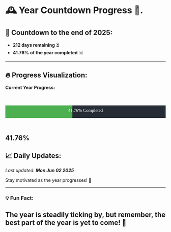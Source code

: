 
# &#x1F570; **Year Countdown Progress** &#x1F389;.

## &#x1F4C5; Countdown to the end of 2025:
- **212 days remaining** &#x23F3;
- **41.76% of the year completed** &#x1F4CA;

---

## &#x1F525; **Progress Visualization**:

**Current Year Progress:**

<br><br>
![Progress Bar](https://raw.githubusercontent.com/dayanidigv/year-countdown-progress/main/progress-bar.svg)
<br><br>

**41.76%**
---

## &#x1F4C8; **Daily Updates**:

_Last updated: **Mon Jun 02 2025**_

Stay motivated as the year progresses! &#x1F680;

--- 

### &#x1F4A1; **Fun Fact:**
The year is steadily ticking by, but remember, the best part of the year is yet to come! &#x1F31F;
---
